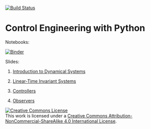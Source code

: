[![Build Status](https://travis-ci.org/boisgera/control-engineering-with-python.svg?branch=master)](https://travis-ci.org/boisgera/control-engineering-with-python)

Control Engineering with Python
================================================================================

Notebooks:

[![Binder](https://mybinder.org/badge.svg)](https://mybinder.org/v2/gh/boisgera/control-engineering-with-python/gh-pages)


Slides:

 1. [Introduction to Dynamical Systems](https://boisgera.github.io/control-engineering-with-python/odes.html)

 2. [Linear-Time Invariant Systems](https://boisgera.github.io/control-engineering-with-python/linear-systems.html)

 3. [Controllers](https://boisgera.github.io/control-engineering-with-python/controllers.html)

 4. [Observers](https://boisgera.github.io/control-engineering-with-python/observers.html)


<a rel="license" href="http://creativecommons.org/licenses/by-nc-sa/4.0/"><img alt="Creative Commons License" style="border-width:0" src="https://i.creativecommons.org/l/by-nc-sa/4.0/88x31.png" /></a><br />This work is licensed under a <a rel="license" href="http://creativecommons.org/licenses/by-nc-sa/4.0/">Creative Commons Attribution-NonCommercial-ShareAlike 4.0 International License</a>.

